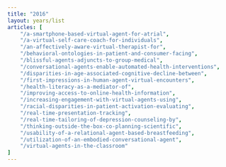 ```yaml
---
title: "2016"
layout: years/list
articles: [
    "/a-smartphone-based-virtual-agent-for-atrial",
    "/a-virtual-self-care-coach-for-individuals",
    "/an-affectively-aware-virtual-therapist-for",
    "/behavioral-ontologies-in-patient-and-consumer-facing",
    "/blissful-agents-adjuncts-to-group-medical",
    "/conversational-agents-enable-automated-health-interventions",
    "/disparities-in-age-associated-cognitive-decline-between",
    "/first-impressions-in-human-agent-virtual-encounters",
    "/health-literacy-as-a-mediator-of",
    "/improving-access-to-online-health-information",
    "/increasing-engagement-with-virtual-agents-using",
    "/racial-disparities-in-patient-activation-evaluating",
    "/real-time-presentation-tracking",
    "/real-time-tailoring-of-depression-counseling-by",
    "/thinking-outside-the-box-co-planning-scientific",
    "/usability-of-a-relational-agent-based-breastfeeding",
    "/utilization-of-an-embodied-conversational-agent",
    "/virtual-agents-in-the-classroom"
]
---
```

